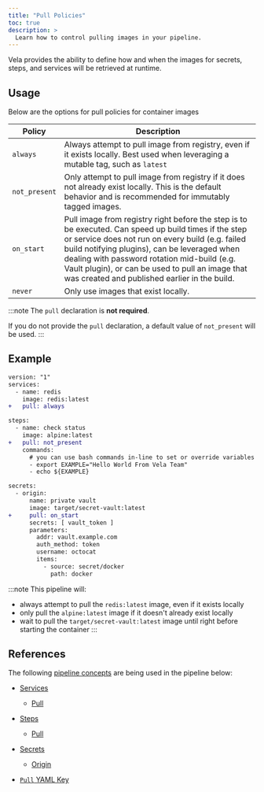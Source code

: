 ```yaml
---
title: "Pull Policies"
toc: true
description: >
  Learn how to control pulling images in your pipeline.
---
```


Vela provides the ability to define how and when the images for secrets, steps, and services will be retrieved at runtime.

## Usage

Below are the options for pull policies for container images

| Policy          | Description                                                     |
|---------------  |-----------------------------------------------------------------|
| `always`        | Always attempt to pull image from registry, even if it exists locally. Best used when leveraging a mutable tag, such as `latest`            |
| `not_present`   | Only attempt to pull image from registry if it does not already exist locally. This is the default behavior and is recommended for immutably tagged images.              |
| `on_start`      | Pull image from registry right before the step is to be executed. Can speed up build times if the step or service does not run on every build (e.g. failed build notifying plugins), can be leveraged when dealing with password rotation mid-build (e.g. Vault plugin), or can be used to pull an image that was created and published earlier in the build. |
| `never`         | Only use images that exist locally.              |

:::note
The `pull` declaration is **not required**.

If you do not provide the `pull` declaration, a default value of `not_present` will be used.
:::

## Example

```diff
version: "1"
services:
  - name: redis
    image: redis:latest
+   pull: always

steps:
  - name: check status
    image: alpine:latest
+   pull: not_present
    commands:
      # you can use bash commands in-line to set or override variables
      - export EXAMPLE="Hello World From Vela Team"
      - echo ${EXAMPLE}

secrets:
  - origin:
      name: private vault
      image: target/secret-vault:latest
+     pull: on_start
      secrets: [ vault_token ]
      parameters:
        addr: vault.example.com
        auth_method: token
        username: octocat
        items:
          - source: secret/docker
            path: docker
```

:::note
This pipeline will:

* always attempt to pull the `redis:latest` image, even if it exists locally
* only pull the `alpine:latest` image if it doesn't already exist locally
* wait to pull the `target/secret-vault:latest` image until right before starting the container
:::

## References

The following [pipeline concepts](/docs/tour) are being used in the pipeline below:

* [Services](/docs/tour/services/)
  * [Pull](/docs/tour/image/)
* [Steps](/docs/tour/steps/)
  * [Pull](/docs/tour/image/)
* [Secrets](/docs/tour/secrets/)
  * [Origin](/docs/tour/secrets/)

* [`Pull` YAML Key](/docs/reference/yaml/steps/#the-pull-key)

